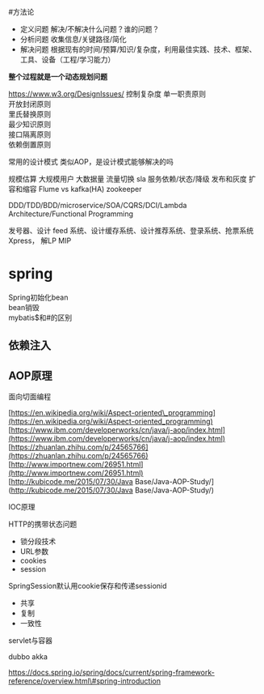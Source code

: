 #方法论
* 定义问题
解决/不解决什么问题？谁的问题？
* 分析问题
收集信息/关键路径/简化
* 解决问题
根据现有的时间/预算/知识/复杂度，利用最佳实践、技术、框架、工具、设备（工程/学习能力）

**整个过程就是一个动态规划问题**

https://www.w3.org/DesignIssues/
控制复杂度
单一职责原则  
开放封闭原则  
里氏替换原则  
最少知识原则  
接口隔离原则  
依赖倒置原则

常用的设计模式
类似AOP，是设计模式能够解决的吗

规模估算
大规模用户
大数据量
流量切换 sla
服务依赖/状态/降级
发布和灰度
扩容和缩容
Flume vs kafka(HA)
zookeeper

DDD/TDD/BDD/microservice/SOA/CQRS/DCI/Lambda Architecture/Functional Programming

发号器、设计 feed 系统、设计缓存系统、设计推荐系统、登录系统、抢票系统
Xpress， 解LP MIP


# spring

Spring初始化bean  
bean销毁  
mybatis$和\#的区别

## 依赖注入

## AOP原理

面向切面编程

[https://en.wikipedia.org/wiki/Aspect-oriented\_programming](https://en.wikipedia.org/wiki/Aspect-oriented_programming)  
[https://www.ibm.com/developerworks/cn/java/j-aop/index.html](https://www.ibm.com/developerworks/cn/java/j-aop/index.html)  
[https://zhuanlan.zhihu.com/p/24565766](https://zhuanlan.zhihu.com/p/24565766)  
[http://www.importnew.com/26951.html](http://www.importnew.com/26951.html)  
[http://kubicode.me/2015/07/30/Java Base/Java-AOP-Study/](http://kubicode.me/2015/07/30/Java Base/Java-AOP-Study/)

IOC原理

HTTP的携带状态问题

- 锁分段技术
- URL参数
- cookies
- session

SpringSession默认用cookie保存和传递sessionid

- 共享
- 复制
- 一致性

servlet与容器

dubbo
akka

https://docs.spring.io/spring/docs/current/spring-framework-reference/overview.html\#spring-introduction

